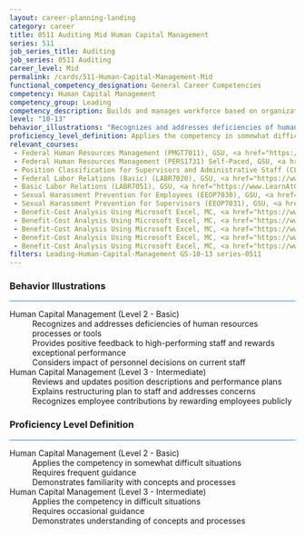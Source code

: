 ```yaml
---
layout: career-planning-landing
category: career
title: 0511 Auditing Mid Human Capital Management
series: 511
job_series_title: Auditing
job_series: 0511 Auditing
career_level: Mid
permalink: /cards/511-Human-Capital-Management-Mid
functional_competency_designation: General Career Competencies
competency: Human Capital Management
competency_group: Leading
competency_description: Builds and manages workforce based on organizational goals, budget considerations, and staffing needs; ensures that employees are appropriately recruited, selected, appraised, and rewarded; takes action to address performance problems; manages a multi-sector workforce and a variety of work situations
level: "10-13"
behavior_illustrations: "Recognizes and addresses deficiencies of human resources processes or tools ? Provides positive feedback to high-performing staff and rewards exceptional performance ? Considers impact of personnel decisions on current staff ? Reviews and updates position descriptions and performance plans ? Explains restructuring plan to staff and addresses concerns ? Recognizes employee contributions by rewarding employees publicly"
proficiency_level_definition: Applies the competency in somewhat difficult situations ? Requires frequent guidance ? Demonstrates familiarity with concepts and processes  ? Applies the competency in difficult situations ? Requires occasional guidance ? Demonstrates understanding of concepts and processes
relevant_courses: 
 - Federal Human Resources Management (PMGT7011), GSU, <a href="https://www.LearnAtGSUSA.com/PMGT7013">https://www.LearnAtGSUSA.com/PMGT7013</a>
 - Federal Human Resources Management (PERS1731) Self-Paced, GSU, <a href="https://www.LearnAtGSUSA.com/PERS1733">https://www.LearnAtGSUSA.com/PERS1733</a>
 - Position Classification for Supervisors and Administrative Staff (CLAS8102), GSU, <a href="https://www.LearnAtGSUSA.com/CLAS8104">https://www.LearnAtGSUSA.com/CLAS8104</a>
 - Federal Labor Relations (Basic) (LABR7020), GSU, <a href="https://www.LearnAtGSUSA.com/LABR7022">https://www.LearnAtGSUSA.com/LABR7022</a>
 - Basic Labor Relations (LABR7051), GSU, <a href="https://www.LearnAtGSUSA.com/LABR7053">https://www.LearnAtGSUSA.com/LABR7053</a>
 - Sexual Harassment Prevention for Employees (EEOP7030), GSU, <a href="https://www.LearnAtGSUSA.com/EEOP7032">https://www.LearnAtGSUSA.com/EEOP7032</a>
 - Sexual Harassment Prevention for Supervisors (EEOP7031), GSU, <a href="https://www.LearnAtGSUSA.com/EEOP7033">https://www.LearnAtGSUSA.com/EEOP7033</a>
 - Benefit-Cost Analysis Using Microsoft Excel, MC, <a href="https://www.managementconcepts.com/course/id/5405?utm_source=CFOportal&utm_medium=listing&utm_campaign=CFOTTEP&utm_id=23FM">https://www.managementconcepts.com/course/id/5405?utm_source=CFOportal&utm_medium=listing&utm_campaign=CFOTTEP&utm_id=23FM</a>
 - Benefit-Cost Analysis Using Microsoft Excel, MC, <a href="https://www.managementconcepts.com/course/id/5405?utm_source=CFOportal&utm_medium=listing&utm_campaign=CFOTTEP&utm_id=23FM">https://www.managementconcepts.com/course/id/5405?utm_source=CFOportal&utm_medium=listing&utm_campaign=CFOTTEP&utm_id=23FM</a>
 - Benefit-Cost Analysis Using Microsoft Excel, MC, <a href="https://www.managementconcepts.com/course/id/5405?utm_source=CFOportal&utm_medium=listing&utm_campaign=CFOTTEP&utm_id=23FM">https://www.managementconcepts.com/course/id/5405?utm_source=CFOportal&utm_medium=listing&utm_campaign=CFOTTEP&utm_id=23FM</a>
 - Benefit-Cost Analysis Using Microsoft Excel, MC, <a href="https://www.managementconcepts.com/course/id/5405?utm_source=CFOportal&utm_medium=listing&utm_campaign=CFOTTEP&utm_id=23FM">https://www.managementconcepts.com/course/id/5405?utm_source=CFOportal&utm_medium=listing&utm_campaign=CFOTTEP&utm_id=23FM</a>
 - Benefit-Cost Analysis Using Microsoft Excel, MC, <a href="https://www.managementconcepts.com/course/id/5405?utm_source=CFOportal&utm_medium=listing&utm_campaign=CFOTTEP&utm_id=23FM">https://www.managementconcepts.com/course/id/5405?utm_source=CFOportal&utm_medium=listing&utm_campaign=CFOTTEP&utm_id=23FM</a>
filters: Leading-Human-Capital-Management GS-10-13 series-0511
---
```


<div class="desktop:grid-col-6 margin-y-3">
  <div class="border-top-2 bg-white padding-3 shadow-5 height-full members-hover border-1px button-border border-top-blue radius-lg card-text-color">
    <h3>Behavior Illustrations</h3>
    <hr style="background-color: #2680EB !important;"/>
    <dl class="text-base card-content-color"><dt>Human Capital Management (Level 2 - Basic)</dt><dd>Recognizes and addresses deficiencies of human resources processes or tools </dd><dd> Provides positive feedback to high-performing staff and rewards exceptional performance </dd><dd> Considers impact of personnel decisions on current staff</dd><dt>Human Capital Management (Level 3 - Intermediate)</dt><dd>Reviews and updates position descriptions and performance plans </dd><dd> Explains restructuring plan to staff and addresses concerns </dd><dd> Recognizes employee contributions by rewarding employees publicly</dd></dl>
  </div>
</div>
<div class="desktop:grid-col-6 margin-y-3">
  <div class="border-top-2 bg-white padding-3 shadow-5 height-full members-hover border-1px button-border border-top-blue radius-lg card-text-color">
    <h3>Proficiency Level Definition</h3>
     <hr style="background-color: #2680EB !important;"/>
    <dl class="text-base card-content-color"><dt>Human Capital Management (Level 2 - Basic)</dt><dd>Applies the competency in somewhat difficult situations </dd><dd> Requires frequent guidance </dd><dd> Demonstrates familiarity with concepts and processes </dd><dt>Human Capital Management (Level 3 - Intermediate)</dt><dd>Applies the competency in difficult situations </dd><dd> Requires occasional guidance </dd><dd> Demonstrates understanding of concepts and processes</dd></dl>
  </div>
</div>